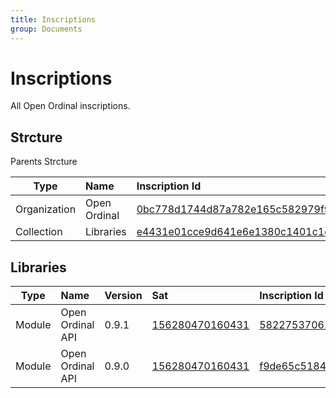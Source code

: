 ```yaml
---
title: Inscriptions
group: Documents
---
```


# Inscriptions
All Open Ordinal inscriptions.

## Strcture
Parents Strcture

| Type         | Name         | Inscription Id                                                                                                                                                            |
| ------------ | :----------- | :------------------------------------------------------------------------------------------------------------------------------------------------------------------------ |
| Organization | Open Ordinal | [0bc778d1744d87a782e165c582979f9c64e15a90cc8e77db25b16f4a740b41d4i0](https://ordinals.com/inscription/0bc778d1744d87a782e165c582979f9c64e15a90cc8e77db25b16f4a740b41d4i0) |
| Collection   | Libraries    | [e4431e01cce9d641e6e1380c1401c1cf0aeb242b5c5f5383aa17c813a7347df3i0](https://ordinals.com/inscription/e4431e01cce9d641e6e1380c1401c1cf0aeb242b5c5f5383aa17c813a7347df3i0) |

## Libraries

| Type   | Name             | Version | Sat                                                         | Inscription Id                                                                                                                                                            |
| ------ | :--------------- | :------ | :---------------------------------------------------------- | :------------------------------------------------------------------------------------------------------------------------------------------------------------------------ |
| Module | Open Ordinal API | 0.9.1   | [156280470160431](https://ordinals.com/sat/156280470160431) | [5822753706244b473956befee6e1189a9f60e000eb088e62bb26db50bfc90883i0](https://ordinals.com/inscription/5822753706244b473956befee6e1189a9f60e000eb088e62bb26db50bfc90883i0) |
| Module | Open Ordinal API | 0.9.0   | [156280470160431](https://ordinals.com/sat/156280470160431) | [f9de65c51843738497a07cf3dab5fb13b83c4b135b577ea8c384535c33bae1bci0](https://ordinals.com/inscription/f9de65c51843738497a07cf3dab5fb13b83c4b135b577ea8c384535c33bae1bci0) |
